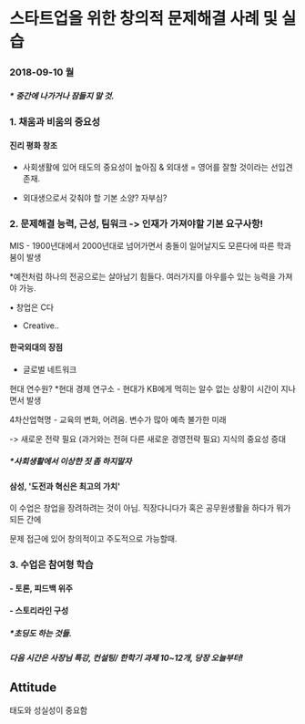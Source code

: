 # 스타트업을 위한 창의적 문제해결 사례 및 실습

### 2018-09-10 월

##### * 중간에 나가거나 잠들지 말 것.

### 1. 채움과 비움의 중요성

#### 진리 평화 창조 

- 사회생활에 있어 태도의 중요성이 높아짐 & 외대생 = 영어를 잘할 것이라는 선입견 존재. 

- 외대생으로서 갖춰야 할 기본 소양? 자부심?
   

### 2. 문제해결 능력, 근성, 팀워크 -> 인재가 가져야할 기본 요구사항!

MIS - 1900년대에서 2000년대로 넘어가면서 충돌이 일어날지도 모른다에 따른 학과 붐이 발생

*예전처럼 하나의 전공으로는 살아남기 힘들다. 여러가지를 아우를수 있는 능력을 가져야 가능.

• 창업은 C다

- Creative..

#### 한국외대의 장점 

- 글로벌 네트워크
   

현대 연수원?  *현대 경제 연구소 - 현대가 KB에게 먹히는 알수 없는 상황이 시간이 지나면서 발생

4차산업혁명 - 교육의 변화, 어려움. 변수가 많아 예측 불가한 미래

-> 새로운 전략 필요 (과거와는 전혀 다른 새로운 경영전략 필요) 지식의 중요성 증대

##### *사회생활에서 이상한 짓 좀 하지말자

#### 삼성,  '도전과 혁신은 최고의 가치'

이 수업은 창업을 장려하려는 것이 아님. 직장다니다가 혹은 공무원생활을 하다가 뭐가되든 간에

문제 접근에 있어 창의적이고 주도적으로 가능할때.



### 3. 수업은 참여형 학습

#### - 토론, 피드백 위주

#### - 스토리라인 구성

##### *초딩도 하는 것들.

##### 다음 시간은 사장님 특강, 컨설팅/ 한학기 과제 10~12개, 당장 오늘부터!



## Attitude

태도와 성실성이 중요함